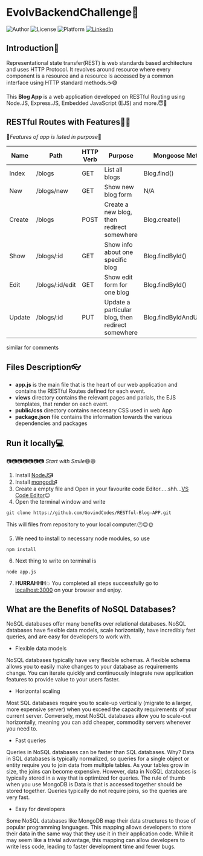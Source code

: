 
# EvolvBackendChallenge:pencil:


![Author](https://img.shields.io/badge/author-GovindCodes-green)
![License](https://img.shields.io/badge/license-MIT-brightgreen)
![Platform](https://img.shields.io/badge/platform-Visual%20Studio%20Code-blue)
[![LinkedIn](https://img.shields.io/badge/-LinkedIn-black.svg?style=flat-square&logo=linkedin&colorB=555)](https://www.linkedin.com/in/govind-kumar-4ba162177/)
 
 ## Introduction:chocolate_bar:

Representational state transfer(REST) is web standards based architecture and uses HTTP Protocol. It revolves around resource where every component is a resource and a resource is accessed by a common interface using HTTP standard methods.:coffee::sweat_smile:

This **Blog App** is a web application developed on RESTful Routing using Node.JS, Express.JS, Embedded JavaScript (EJS) and more.:innocent::metal:

## RESTful Routes with Features:stars::stars:

:beginner:*Features of app is listed in purpose*:beginner:

| Name    | Path            | HTTP Verb | Purpose                                           | Mongoose Method          |
| ------- | --------------- | --------- | ------------------------------------------------- | ------------------------ |
| Index   | /blogs          | GET       | List all blogs                                    | Blog.find()              |
| New     | /blogs/new      | GET       | Show new blog form                                | N/A                      |
| Create  | /blogs          | POST      | Create a new blog, then redirect somewhere        | Blog.create()            |
| Show    | /blogs/:id      | GET       | Show info about one specific blog                 | Blog.findById()          |
| Edit    | /blogs/:id/edit | GET       | Show edit form for one blog                       | Blog.findById()          |
| Update  | /blogs/:id      | PUT       | Update a particular blog, then redirect somewhere | Blog.findByIdAndUpdate() |

similar for comments

## Files Description:eyeglasses:

* **app.js** is the main file that is the heart of our web application and contains the RESTful Routes defined for each event.
* **views** directory contains the relevant pages and parials, the EJS templates, that render on each event.
* **public/css** directory contains neccesary CSS used in web App
* **package.json** file contains the information towards the various dependencies and packages

## Run it locally:computer:

:camera::camera::camera::camera::camera::camera::camera:
*Start with Smile*:smile::smile:

1. Install [NodeJS](https://nodejs.org/en/):arrow_double_down:
2. Install [mongodb](https://docs.mongodb.com/manual/tutorial/install-mongodb-on-windows/):arrow_double_down:
3. Create a empty file and Open in your favourite code Editor.....shh...[VS Code Editor](https://code.visualstudio.com/download):wink:
4. Open the terminal window and write
```
git clone https://github.com/GovindCodes/RESTful-Blog-APP.git
```
This will files from repository to your local computer.:clock1::relieved::sun_with_face:

5. We need to install to necessary node modules, so use
```
npm install
```
6. Next thing to write on terminal is
```
node app.js
```
7.  **HURRAHHH**:boom: You completed all steps successfully go to [localhost:3000](http://localhost:3000/) on your browser and enjoy.


## What are the Benefits of NoSQL Databases?
NoSQL databases offer many benefits over relational databases. NoSQL databases have flexible data models, scale horizontally, have incredibly fast queries, and are easy for developers to work with.

* Flexible data models

NoSQL databases typically have very flexible schemas. A flexible schema allows you to easily make changes to your database as requirements change. You can iterate quickly and continuously integrate new application features to provide value to your users faster.

* Horizontal scaling

Most SQL databases require you to scale-up vertically (migrate to a larger, more expensive server) when you exceed the capacity requirements of your current server. Conversely, most NoSQL databases allow you to scale-out horizontally, meaning you can add cheaper, commodity servers whenever you need to.

* Fast queries

Queries in NoSQL databases can be faster than SQL databases. Why? Data in SQL databases is typically normalized, so queries for a single object or entity require you to join data from multiple tables. As your tables grow in size, the joins can become expensive. However, data in NoSQL databases is typically stored in a way that is optimized for queries. The rule of thumb when you use MongoDB is Data is that is accessed together should be stored together. Queries typically do not require joins, so the queries are very fast.

* Easy for developers

Some NoSQL databases like MongoDB map their data structures to those of popular programming languages. This mapping allows developers to store their data in the same way that they use it in their application code. While it may seem like a trivial advantage, this mapping can allow developers to write less code, leading to faster development time and fewer bugs.